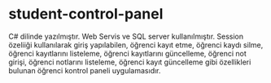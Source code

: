 # student-control-panel
C# dilinde yazılmıştır. Web Servis ve SQL server kullanılmıştır. Session özeliiği kullanılarak giriş yapılabilen, öğrenci kayıt etme, öğrenci kaydı silme, öğrenci kayıtlarını listeleme, öğrenci kayıtlarını güncelleme, öğrenci not girişi, öğrenci notlarını listeleme, öğrenci kayıt güncelleme  gibi özellikleri bulunan öğrenci kontrol paneli uygulamasıdır.
